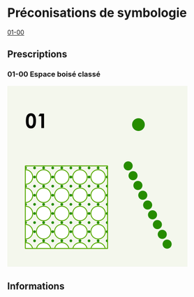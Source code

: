 # Préconisations de symbologie

[01-00](#01-00-espace-boisé-classé)

## Prescriptions

### 01-00 Espace boisé classé

![PSC-01-00](/PLU/vignettes/PSC-01-00.png)

## Informations
